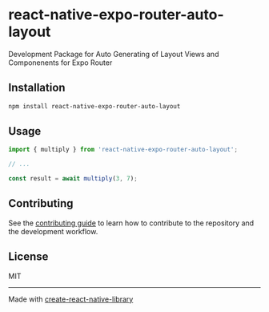 # react-native-expo-router-auto-layout

Development Package for Auto Generating of Layout Views and Componenents for Expo Router

## Installation

```sh
npm install react-native-expo-router-auto-layout
```

## Usage

```js
import { multiply } from 'react-native-expo-router-auto-layout';

// ...

const result = await multiply(3, 7);
```

## Contributing

See the [contributing guide](CONTRIBUTING.md) to learn how to contribute to the repository and the development workflow.

## License

MIT

---

Made with [create-react-native-library](https://github.com/callstack/react-native-builder-bob)

